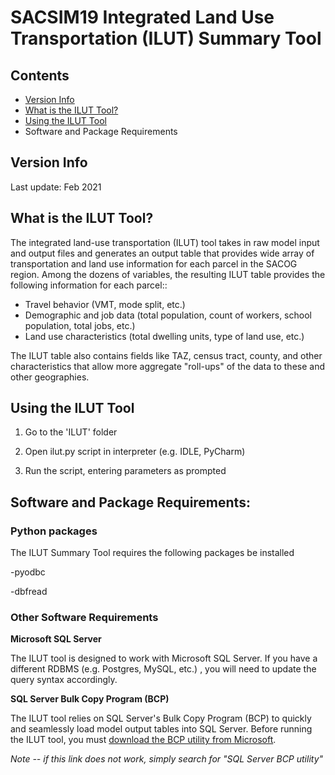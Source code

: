 # SACSIM19 Integrated Land Use Transportation (ILUT) Summary Tool

## Contents
* [Version Info](#Version-Info)
* [What is the ILUT Tool?]()
* [Using the ILUT Tool](#Using-the-ILUT-Tool)
* Software and Package Requirements



## Version Info

Last update: Feb 2021

## What is the ILUT Tool?
The integrated land-use transportation (ILUT) tool takes in raw model input and output files and generates an output table that provides wide array of transportation and land use information for each parcel in the SACOG region. Among the dozens of variables, the resulting ILUT table provides the following information for each parcel::
* Travel behavior (VMT, mode split, etc.)
* Demographic and job data (total population, count of workers, school population, total jobs, etc.)
* Land use characteristics (total dwelling units, type of land use, etc.)

The ILUT table also contains fields like TAZ, census tract, county, and other characteristics that allow more aggregate "roll-ups" of the data to these and other geographies.

## Using the ILUT Tool

1.  Go to the 'ILUT' folder

2.  Open ilut.py script in interpreter (e.g. IDLE, PyCharm)

3.  Run the script, entering parameters as prompted

## Software and Package Requirements:

### Python packages

The ILUT Summary Tool requires the following packages be installed

-pyodbc

-dbfread

### Other Software Requirements

**Microsoft SQL Server**

The ILUT tool is designed to work with Microsoft SQL Server. If you have
a different RDBMS (e.g. Postgres, MySQL, etc.) , you will need to update
the query syntax accordingly.


**SQL Server Bulk Copy Program (BCP)**

The ILUT tool relies on SQL Server's Bulk Copy Program (BCP) to quickly
and seamlessly load model output tables into SQL Server. Before running
the ILUT tool, you must [download the BCP utility from
Microsoft](https://docs.microsoft.com/en-us/sql/tools/bcp-utility?view=sql-server-ver15).

*Note -- if this link does not work, simply search for "SQL Server BCP
utility"*
